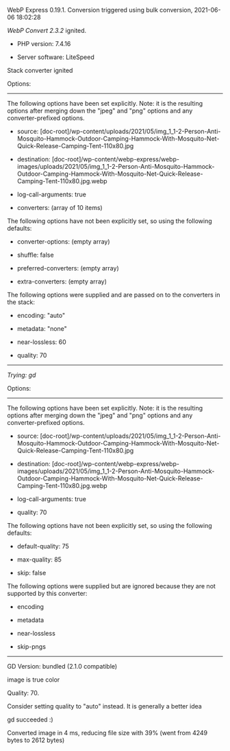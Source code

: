 WebP Express 0.19.1. Conversion triggered using bulk conversion, 2021-06-06 18:02:28

*WebP Convert 2.3.2*  ignited.
- PHP version: 7.4.16
- Server software: LiteSpeed

Stack converter ignited

Options:
------------
The following options have been set explicitly. Note: it is the resulting options after merging down the "jpeg" and "png" options and any converter-prefixed options.
- source: [doc-root]/wp-content/uploads/2021/05/img_1_1-2-Person-Anti-Mosquito-Hammock-Outdoor-Camping-Hammock-With-Mosquito-Net-Quick-Release-Camping-Tent-110x80.jpg
- destination: [doc-root]/wp-content/webp-express/webp-images/uploads/2021/05/img_1_1-2-Person-Anti-Mosquito-Hammock-Outdoor-Camping-Hammock-With-Mosquito-Net-Quick-Release-Camping-Tent-110x80.jpg.webp
- log-call-arguments: true
- converters: (array of 10 items)

The following options have not been explicitly set, so using the following defaults:
- converter-options: (empty array)
- shuffle: false
- preferred-converters: (empty array)
- extra-converters: (empty array)

The following options were supplied and are passed on to the converters in the stack:
- encoding: "auto"
- metadata: "none"
- near-lossless: 60
- quality: 70
------------


*Trying: gd* 

Options:
------------
The following options have been set explicitly. Note: it is the resulting options after merging down the "jpeg" and "png" options and any converter-prefixed options.
- source: [doc-root]/wp-content/uploads/2021/05/img_1_1-2-Person-Anti-Mosquito-Hammock-Outdoor-Camping-Hammock-With-Mosquito-Net-Quick-Release-Camping-Tent-110x80.jpg
- destination: [doc-root]/wp-content/webp-express/webp-images/uploads/2021/05/img_1_1-2-Person-Anti-Mosquito-Hammock-Outdoor-Camping-Hammock-With-Mosquito-Net-Quick-Release-Camping-Tent-110x80.jpg.webp
- log-call-arguments: true
- quality: 70

The following options have not been explicitly set, so using the following defaults:
- default-quality: 75
- max-quality: 85
- skip: false

The following options were supplied but are ignored because they are not supported by this converter:
- encoding
- metadata
- near-lossless
- skip-pngs
------------

GD Version: bundled (2.1.0 compatible)
image is true color
Quality: 70. 
Consider setting quality to "auto" instead. It is generally a better idea
gd succeeded :)

Converted image in 4 ms, reducing file size with 39% (went from 4249 bytes to 2612 bytes)
